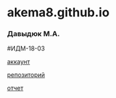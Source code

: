 # akema8.github.io

### Давыдюк М.А. 

#ИДМ-18-03

[аккаунт](https://github.com/Akema8)

[репозиторий](https://github.com/Akema8/akema8.github.io)

[отчет](https://github.com/Akema8/akema8.github.io/blob/master/report)

